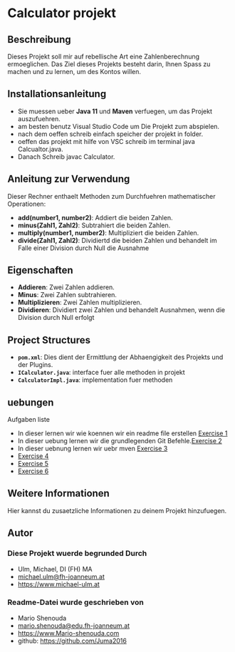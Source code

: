# Calculator projekt

## Beschreibung

Dieses Projekt soll mir auf rebellische Art eine Zahlenberechnung ermoeglichen. Das Ziel dieses Projekts besteht darin, Ihnen Spass zu machen und zu lernen, um des Kontos willen.

## Installationsanleitung

- Sie muessen ueber **Java 11** und **Maven** verfuegen, um das Projekt auszufuehren.
- am besten benutz Visual Studio Code um Die Projekt zum abspielen.
- nach dem oeffen schreib einfach speicher der projekt in folder.
- oeffen das projekt mit hilfe von VSC schreib im terminal java Calcualtor.java.
- Danach Schreib javac Calculator.

## Anleitung zur Verwendung

Dieser Rechner enthaelt Methoden zum Durchfuehren mathematischer Operationen:

- **add(number1, number2)**: Addiert die beiden Zahlen.
- **minus(Zahl1, Zahl2)**: Subtrahiert die beiden Zahlen.
- **multiply(number1, number2)**: Multipliziert die beiden Zahlen.
- **divide(Zahl1, Zahl2)**: Dividiertd die beiden Zahlen und behandelt im Falle einer Division durch Null die Ausnahme

## Eigenschaften

- **Addieren**: Zwei Zahlen addieren.
- **Minus**: Zwei Zahlen subtrahieren.
- **Multiplizieren**: Zwei Zahlen multiplizieren.
- **Dividieren**: Dividiert zwei Zahlen und behandelt Ausnahmen, wenn die Division durch Null erfolgt

## Project Structures

- **`pom.xml`**: Dies dient der Ermittlung der Abhaengigkeit des Projekts und der Plugins.
- **`ICalculator.java`**: interface fuer alle methoden in projekt
- **`CalculatorImpl.java`**: implementation fuer methoden 

## uebungen

Aufgaben liste

- In dieser lernen wir wie koennen wir ein readme file erstellen [Exercise 1](exercise1.md)
- In dieser uebung lernen wir die grundlegenden Git Befehle.[Exercise 2](exercise2.md)  
- In dieser uebnung lernen wir uebr mven [Exercise 3](exercise3.md)  
- [Exercise 4](exercise4.md)  
- [Exercise 5](exercise5.md)  
- [Exercise 6](exercise6.md)  

## Weitere Informationen

Hier kannst du zusaetzliche Informationen zu deinem Projekt hinzufuegen.


## Autor

### Diese Projekt wuerde begrunded Durch

- Ulm, Michael, DI (FH) MA
- <michael.ulm@fh-joanneum.at>
- <https://www.michael-ulm.at>

### Readme-Datei wurde geschrieben von

- Mario Shenouda
- <mario.shenouda@edu.fh-joanneum.at>
- <https://www.Mario-shenouda.com>
- github: <https://github.com/Juma2016>
